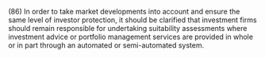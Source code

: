 (86) In order to take market developments into account and ensure the same level of investor protection, it should be clarified that investment firms should remain responsible for undertaking suitability assessments where investment advice or portfolio management services are provided in whole or in part through an automated or semi-automated system.